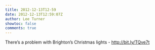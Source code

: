 ```yaml
---
title: 2012-12-13T12-59
date: 2012-12-13T12:59:07Z
author: Lee Turner
showtoc: false
comments: true
---
```


There’s a problem with Brighton’s Christmas lights - http://bit.ly/TQve7t

